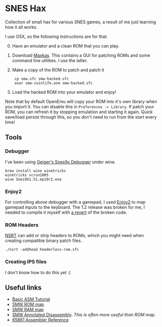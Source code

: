 SNES Hax
========

Collection of small hax for various SNES games, a result of me just learning
how it all works.

I use OSX, so the following instructions are for that.

0. Have an emulator and a clean ROM that you can play.
1. Download [Maxkas](http://www.smwcentral.net/?p=section&a=details&id=4631). This contains a GUI for patching ROMs and some command line utilities. I use the latter.
2. Make a copy of the ROM to patch and patch it

        cp smw.sfc smw-hacked.sfc
        asar smw-coinlife.asm smw-hacked.sfc

3. Load the hacked ROM into your emulator and enjoy!

Note that by default OpenEmu will copy your ROM into it's own library when you import it. You can disable this in
`Preferences -> Library`. If patch your ROM, you can refresh it by stopping
emulation and starting it again. Quick save/load persist through this, so you
don't need to run from the start every time!

Tools
-----

### Debugger

I've been using [Geiger's Snes9x
Debugger](http://www.romhacking.net/utilities/241/) under wine.

    brew install wine winetricks
    winetricks vcrun2005
    wine Snes9X1.51.ep10r2.exe

### Enjoy2

For controlling above debugger with a gamepad, I used
[Enjoy2](https://github.com/fyhuang/enjoy2/) to map gamepad inputs to the
keyboard. The 1.2 release was broken for me, I needed to compile it myself with
[a revert](https://github.com/fyhuang/enjoy2/issues/14) of the broken code.

### ROM Headers

[NSRT](http://www.romhacking.net/?page=utilities&author=782) can add or strip
headers to ROMs, which you might need when creating compatible binary patch
files.

    ./nsrt -addhead headerless-rom.sfc

### Creating IPS files

I don't know how to do this yet :(

Useful links
------------

* [Basic ASM Tutorial](http://www.smwcentral.net/?p=viewthread&t=47188&page=1#p761832)
* [SMW ROM map](http://www.smwcentral.net/?p=map&type=rom)
* [SMW RAM map](http://www.smwcentral.net/?p=map&type=ram)
* [SMW Annotated Disassembly](http://www.smwcentral.net/?p=section&a=details&id=4727).
  _This is often more useful than ROM map._
* [65861 Assembler Reference](http://wiki.superfamicom.org/snes/show/65816+Reference)
